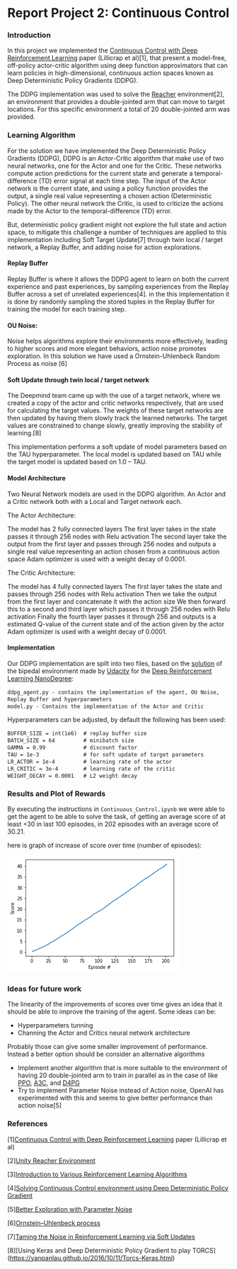 # Report Project 2: Continuous Control

### Introduction
In this project we implemented the [Continuous Control with Deep Reinforcement Learning](https://arxiv.org/pdf/1509.02971.pdf) paper (Lillicrap et al)[1], that present a model-free, off-policy actor-critic algorithm using deep function approximators that can learn policies in high-dimensional, continuous action spaces known as Deep Deterministic Policy Gradients (DDPG).

The DDPG implementation was used to solve the [Reacher](https://github.com/Unity-Technologies/ml-agents/blob/master/docs/Learning-Environment-Examples.md#reacher) environment[2], an environment that provides a double-jointed arm that can move to target locations. For this specific environment a total of 20 double-jointed arm was provided.

### Learning Algorithm

For the solution we have implemented the Deep Deterministic Policy Gradients (DDPG), DDPG is an Actor-Critic algorithm that make use of two neural networks, one for the Actor and one for the Critic. These networks compute action predictions for the current state and generate a temporal-difference (TD) error signal at each time step. The input of the Actor network is the current state, and using a policy function provides the output, a single real value representing a chosen action (Deterministic Policy). The other neural network the Critic, is used to criticize the actions made by the Actor to the temporal-difference (TD) error.

But, deterministic policy gradient might not explore the full state and action space, to mitigate this challenge a number of techniques are applied to this implementation including Soft Target Update[7] through twin local / target network, a Replay Buffer, and adding noise for action explorations.

#### Replay Buffer
Replay Buffer is where it allows the DDPG agent to learn on both the current experience and past experiences, by sampling experiences from the Replay Buffer across a set of unrelated experiences[4]. in the this implementation it is done by randomly sampling the stored tuples in the Replay Buffer for training the model for each training step.

#### OU Noise: 
Noise helps algorithms explore their environments more effectively, leading to higher scores and more elegant behaviors, action noise promotes exploration. In this solution we have used a Ornstein-Uhlenbeck Random Process as noise [6]

#### Soft Update through twin local / target network
The Deepmind team came up with the use of a target network, where we created a copy of the actor and critic networks respectively, that are used for calculating the target values. The weights of these target networks are then updated by having them slowly track the learned networks. The target values are constrained to change slowly, greatly improving the stability of learning.[8]

This implementation performs a soft update of model parameters based on the TAU hyperparameter. The local model is updated based on TAU while the target model is updated based on 1.0 – TAU. 

#### Model Architecture
Two Neural Network models are used in the DDPG algorithm. An Actor and a Critic network both with a Local and Target network each.

The Actor Architecture:

 The model has 2 fully connected layers
 The first layer takes in the state passes it through 256 nodes with Relu activation
 The second layer take the output from the first layer and passes through 256 nodes and outputs a single real value representing an action chosen from a continuous action space
 Adam optimizer is used with a weight decay of 0.0001.

The Critic Architecture:

 The model has 4 fully connected layers
 The first layer takes the state and passes through 256 nodes with Relu activation
 Then we take the output from the first layer and concatenate it with the action size
 We then forward this to a second and third layer which passes it through 256 nodes with Relu activation
 Finally the fourth layer passes it through 256 and outputs is a estimated Q-value of the current state and of the action given by the actor
 Adam optimizer is used with a weight decay of 0.0001.


#### Implementation
 Our DDPG implementation are spilt into two files, based on the [solution](https://github.com/udacity/deep-reinforcement-learning/blob/55474449a112fa72323f484c4b7a498c8dc84be1/ddpg-bipedal) of the bipedal environment made by [Udacity](https://www.udacity.com) for the [Deep Reinforcement Learning NanoDegree](https://eu.udacity.com/course/deep-reinforcement-learning-nanodegree--nd893):

    ddpg_agent.py - contains the implementation of the agent, OU Noise, Replay Buffer and hyperparameters
    model.py - Contains the implementation of the Actor and Critic

Hyperparameters can be adjusted, by default the following has been used:

    BUFFER_SIZE = int(1e6)  # replay buffer size
    BATCH_SIZE = 64         # minibatch size
    GAMMA = 0.99            # discount factor
    TAU = 1e-3              # for soft update of target parameters
    LR_ACTOR = 1e-4         # learning rate of the actor 
    LR_CRITIC = 3e-4        # learning rate of the critic
    WEIGHT_DECAY = 0.0001   # L2 weight decay

### Results and Plot of Rewards
By executing the instructions in `Continuous_Control.ipynb` we were able to get the agent to be able to solve the task, of getting an average score of at least +30 in last 100 episodes, in 202 episodes with an average score of 30.21.

here is graph of increase of score over time (number of episodes):

![Training Scores](plot.png)


### Ideas for future work
The linearity of the improvements of scores over time gives an idea that it should be able to improve the training of the agent. Some ideas can be:

- Hyperparameters tunning
- Channing the Actor and Critics neural network architecture

Probably those can give some smaller improvement of performance. Instead a better option should be consider an alternative algorithms 

- Implement another algorithm that is more suitable to the environment of having 20 double-jointed arm to train in parallel as in the case of like [PPO](https://arxiv.org/pdf/1707.06347.pdf), [A3C](https://arxiv.org/pdf/1602.01783.pdf), and [D4PG](https://openreview.net/pdf?id=SyZipzbCb) 
- Try to implement Parameter Noise instead of Action noise, OpenAI has experimented with this and seems to give better performance than action noise[5]

### References

[1][Continuous Control with Deep Reinforcement Learning](https://arxiv.org/pdf/1509.02971.pdf) paper (Lillicrap et al)

[2][Unity Reacher Environment](https://github.com/Unity-Technologies/ml-agents/blob/master/docs/Learning-Environment-Examples.md#reacher)

[3][Introduction to Various Reinforcement Learning Algorithms](https://towardsdatascience.com/introduction-to-various-reinforcement-learning-algorithms-i-q-learning-sarsa-dqn-ddpg-72a5e0cb6287)

[4][Solving Continuous Control environment using Deep Deterministic Policy Gradient](https://medium.com/@kinwo/solving-continuous-control-environment-using-deep-deterministic-policy-gradient-ddpg-agent-5e94f82f366d)

[5][Better Exploration with Parameter Noise](https://blog.openai.com/better-exploration-with-parameter-noise/)

[6][Ornstein–Uhlenbeck process](https://en.wikipedia.org/wiki/Ornstein%E2%80%93Uhlenbeck_process)

[7][Taming the Noise in Reinforcement Learning via Soft Updates](https://arxiv.org/pdf/1512.08562.pdf)

[8][Using Keras and Deep Deterministic Policy Gradient to play TORCS] (https://yanpanlau.github.io/2016/10/11/Torcs-Keras.html)
